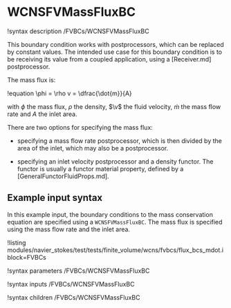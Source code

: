 # WCNSFVMassFluxBC

!syntax description /FVBCs/WCNSFVMassFluxBC

This boundary condition works with postprocessors, which can be replaced by constant
values. The intended use case for this boundary condition is to be receiving its value from
a coupled application, using a [Receiver.md] postprocessor.

The mass flux is:

!equation
\phi = \rho v = \dfrac{\dot{m}}{A}

with $\phi$ the mass flux, $\rho$ the density, $\v$ the fluid velocity,
$\dot{m}$ the mass flow rate and $A$ the inlet area.

There are two options for specifying the mass flux:

- specifying a mass flow rate postprocessor, which is then divided by the area of the inlet,
  which may also be a postprocessor.

- specifying an inlet velocity postprocessor and a density functor. The functor is
  usually a functor material property, defined by a [GeneralFunctorFluidProps.md].


## Example input syntax

In this example input, the boundary conditions to the mass conservation equation are
specified using a `WCNSFVMassFluxBC`. The mass flux is specified using the mass flow rate
and the inlet area.

!listing modules/navier_stokes/test/tests/finite_volume/wcns/fvbcs/flux_bcs_mdot.i block=FVBCs

!syntax parameters /FVBCs/WCNSFVMassFluxBC

!syntax inputs /FVBCs/WCNSFVMassFluxBC

!syntax children /FVBCs/WCNSFVMassFluxBC
